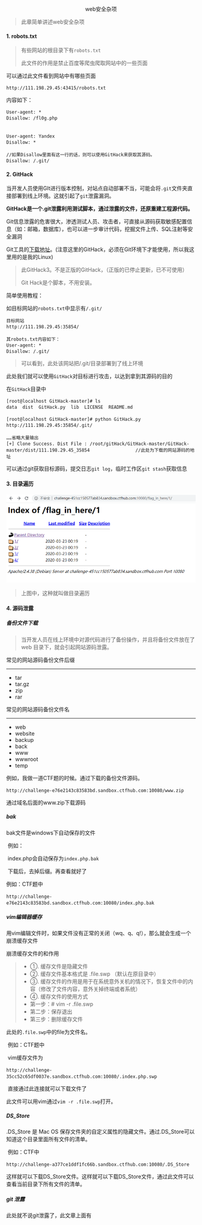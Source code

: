 <center>web安全杂项</center>

> 此章简单讲述web安全杂项



#### 1.	robots.txt

> 有些网站的根目录下有`robots.txt`
>
> 此文件的作用是禁止百度等爬虫爬取网站中的一些页面

可以通过此文件看到网站中有哪些页面

```
http://111.198.29.45:43415/robots.txt
```



内容如下：

```
User-agent: *
Disallow: /fl0g.php


User-agent: Yandex
Disallow: *

//如果Disallow里面有这一行的话，则可以使用GitHack来获取其源码。
Disallow: /.git/
```





#### 2.	GitHack

当开发人员使用GIt进行版本控制，对站点自动部署不当，可能会将`.git`文件夹直接部署到线上环境。这就引起了`git`泄露漏洞。



**GitHack是一个.git泄露利用测试脚本，通过泄露的文件，还原重建工程源代码。**

Git信息泄露的危害很大，渗透测试人员、攻击者，可直接从源码获取敏感配置信息（如：邮箱，数据库），也可以进一步审计代码，挖掘文件上传、SQL注射等安全漏洞



Git工具的[下载地址](https://github.com/LanceaKing/GitHack3)。(注意这里的GitHack，必须在Git环境下才能使用，所以我这里用的是我的Linux)

> 此GitHack3。不是正版的GitHack，（正版的已停止更新，已不可使用）
>
> Git Hack是个脚本，不用安装。





简单使用教程：

如目标网站的`robots.txt`中显示有`/.git/`

```
目标网站
http://111.198.29.45:35854/

其robots.txt内容如下：
User-agent: *
Disallow: /.git/
```

> 可以看到，此处该网站把/.git/目录部署到了线上环境

此处我们就可以使用`GitHack`对目标进行攻击，以达到拿到其源码的目的



在`GitHack`目录中

```
[root@localhost GitHack-master]# ls
data  dist  GitHack.py  lib  LICENSE  README.md

[root@localhost GitHack-master]# python GitHack.py http://111.198.29.45:35854/.git/

……省略大量输出
[+] Clone Success. Dist File : /root/gitHack/GitHack-master/GitHack-master/dist/111.198.29.45_35854					//此处为下载的网站源码的地址
```

可以通过git获取目标源码，提交日志`git log`，临时工作区`git stash`获取信息











#### 3.	目录遍历



<img src="../../../img/mulubianli_1.png" style="zoom:80%;" />

> 上图中，这种就叫做目录遍历





#### 4.	源码泄露



##### 备份文件下载

> 当开发人员在线上环境中对源代码进行了备份操作，并且将备份文件放在了 web 目录下，就会引起网站源码泄露。



常见的网站源码备份文件后缀

------

- tar
- tar.gz
- zip
- rar



常见的网站源码备份文件名

------

- web
- website
- backup
- back
- www
- wwwroot
- temp



例如，我做一道CTF题的时候。通过下载的备份文件源码。

`http://challenge-e76e2143c83583bd.sandbox.ctfhub.com:10080/www.zip`

通过域名后面的www.zip下载源码





##### bak

bak文件是windows下自动保存的文件

​	例如：

​		index.php会自动保存为`index.php.bak`

​		下载后，去掉后缀。再查看就好了





例如：CTF题中

​	`http://challenge-e76e2143c83583bd.sandbox.ctfhub.com:10080/index.php.bak`







##### vim编辑器缓存

用vim编辑文件时，如果文件没有正常的关闭（wq、q、q!），那么就会生成一个崩溃缓存文件





崩溃缓存文件的和作用

> - ①. 缓存文件是隐藏文件
> - ②. 缓存文件基本格式是 .file.swp （默认在原目录中）
> - ③. 缓存文件的作用是用于在系统意外关机的情况下，恢复文件中的内容（修改了文件内容，意外关掉终端或者系统）
> - ④. 缓存文件的使用方式
> - 第一步：# vim -r .file.swp
> - 第二步：保存退出
> - 第三步：删除缓存文件



此处的`.file.swp`中的file为文件名。

​	例如：CTF题中

​		vim缓存文件为

​     `http://challenge-35cc52c65df0037e.sandbox.ctfhub.com:10080/.index.php.swp`

​		直接通过此连接就可以下载文件了



此文件可以用vim通过`vim -r .file.swp`打开。





##### DS_Store

.DS_Store 是 Mac OS 保存文件夹的自定义属性的隐藏文件。通过.DS_Store可以知道这个目录里面所有文件的清单。



​	例如：CTF中

`http://challenge-a377ce1ddf1fc66b.sandbox.ctfhub.com:10080/.DS_Store`





这样就可以下载DS_Store文件。这样就可以下载DS_Store文件，通过此文件可以查看当前目录下所有文件的清单。





##### git 泄露

此处就不说git泄露了，此文章上面有